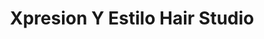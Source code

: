---
title: "Xpresion Y Estilo Hair Studio"
url: /denver/xpresion-y-estilo-hair-studio/
shop: Friseur
---